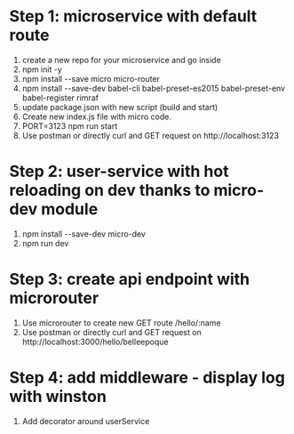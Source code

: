 # Step 1: microservice with default route

1. create a new repo for your microservice and go inside
2. npm init -y
3. npm install --save micro micro-router
4. npm install --save-dev babel-cli babel-preset-es2015 babel-preset-env babel-register rimraf
5. update package.json with new script (build and start)
6. Create new index.js file with micro code.
7. PORT=3123 npm run start
8. Use postman or directly curl and GET request on http://localhost:3123

# Step 2: user-service with hot reloading on dev thanks to micro-dev module

1. npm install --save-dev micro-dev
2. npm run dev

# Step 3: create api endpoint with microrouter

1. Use microrouter to create new GET route /hello/:name
2. Use postman or directly curl and GET request on http://localhost:3000/hello/belleepoque

# Step 4: add middleware - display log with winston

1. Add decorator around userService
